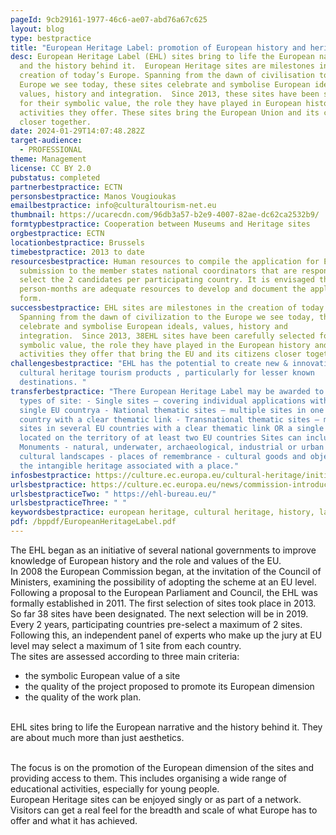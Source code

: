 ```yaml
---
pageId: 9cb29161-1977-46c6-ae07-abd76a67c625
layout: blog
type: bestpractice
title: "European Heritage Label: promotion of European history and heritage"
desc: European Heritage Label (EHL) sites bring to life the European narrative
  and the history behind it.  European Heritage sites are milestones in the
  creation of today’s Europe. Spanning from the dawn of civilisation to the
  Europe we see today, these sites celebrate and symbolise European ideals,
  values, history and integration.  Since 2013, these sites have been selected
  for their symbolic value, the role they have played in European history and
  activities they offer. These sites bring the European Union and its citizens
  closer together.
date: 2024-01-29T14:07:48.282Z
target-audience:
  - PROFESSIONAL
theme: Management
license: CC BY 2.0
pubstatus: completed
partnerbestpractice: ECTN
personsbestpractice: Manos Vougioukas
emailbestpractice: info@culturaltourism-net.eu
thumbnail: https://ucarecdn.com/96db3a57-b2e9-4007-82ae-dc62ca2532b9/
formtypbestpractice: Cooperation between Museums and Heritage sites
orgbestpractice: ECTN
locationbestpractice: Brussels
timebestpractice: 2013 to date
resourcesbestpractice: Human resources to compile the application for EHL for
  submission to the member states national coordinators that are responsible to
  select the 2 candidates per participating country. It is envisaged that 1-2
  person-months are adequate resources to develop and document the application
  form.
successbestpractice: EHL sites are milestones in the creation of today’s Europe.
  Spanning from the dawn of civilization to the Europe we see today, these sites
  celebrate and symbolise European ideals, values, history and
  integration.  Since 2013, 38EHL sites have been carefully selected for their
  symbolic value, the role they have played in the European history and
  activities they offer that bring the EU and its citizens closer together.
challengesbestpractice: "EHL has the potential to create new & innovative
  cultural heritage tourism products , particularly for lesser known
  destinations. "
transferbestpractice: "There European Heritage Label may be awarded to three
  types of site: - Single sites – covering individual applications within a
  single EU countrya - National thematic sites – multiple sites in one EU
  country with a clear thematic link - Transnational thematic sites – multiple
  sites in several EU countries with a clear thematic link OR a single site
  located on the territory of at least two EU countries Sites can include: -
  Monuments - natural, underwater, archaeological, industrial or urban sites -
  cultural landscapes - places of remembrance - cultural goods and objects and
  the intangible heritage associated with a place."
infosbestpractice: https://culture.ec.europa.eu/cultural-heritage/initiatives-and-success-stories/european-heritage-label
urlsbestpractice: https://culture.ec.europa.eu/news/commission-introduces-new-action-to-support-european-heritage-label-sites
urlsbestpracticeTwo: " https://ehl-bureau.eu/"
urlsbestpracticeThree: " "
keywordsbestpractice: european heritage, cultural heritage, history, label
pdf: /bppdf/EuropeanHeritageLabel.pdf
---
```

The EHL began as an initiative of several national governments to improve knowledge of European history and the role and values of the EU.\
In 2008 the European Commission began, at the invitation of the Council of Ministers, examining the possibility of adopting the scheme at an EU level. Following a proposal to the European Parliament and Council, the EHL was formally established in 2011. The first selection of sites took place in 2013. So far 38 sites have been designated. The next selection will be in 2019.\
Every 2 years, participating countries pre-select a maximum of 2 sites. Following this, an independent panel of experts who make up the jury at EU level may select a maximum of 1 site from each country.\
The sites are assessed according to three main criteria:

* the symbolic European value of a site
* the quality of the project proposed to promote its European dimension
* the quality of the work plan.

\
EHL sites bring to life the European narrative and the history behind it. They are about much more than just aesthetics.

\
The focus is on the promotion of the European dimension of the sites and providing access to them. This includes organising a wide range of educational activities, especially for young people.\
European Heritage sites can be enjoyed singly or as part of a network. Visitors can get a real feel for the breadth and scale of what Europe has to offer and what it has achieved.